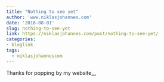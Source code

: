 ```yaml
---
title: "Nothing to see yet"
author: 'www.niklasjohannes.com'
date: '2018-08-01'
slug: nothing-to-see-yet
link: https://niklasjohannes.com/post/nothing-to-see-yet/
categories:
- bloglink
tags:
  - niklasjohannescom
---
```


Thanks for popping by my website[... <i class="fas fa-external-link-alt"></i>](https://niklasjohannes.com/post/nothing-to-see-yet/)

